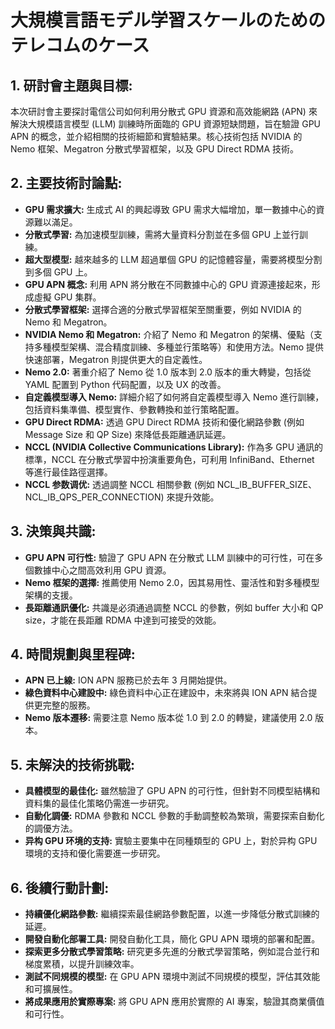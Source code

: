 # 大規模言語モデル学習スケールのためのテレコムのケース

## 1. 研討會主題與目標:

本次研討會主要探討電信公司如何利用分散式 GPU 資源和高效能網路 (APN) 來解決大規模語言模型 (LLM) 訓練時所面臨的 GPU 資源短缺問題，旨在驗證 GPU APN 的概念，並介紹相關的技術細節和實驗結果。核心技術包括 NVIDIA 的 Nemo 框架、Megatron 分散式學習框架，以及 GPU Direct RDMA 技術。

## 2. 主要技術討論點:

*   **GPU 需求擴大:** 生成式 AI 的興起導致 GPU 需求大幅增加，單一數據中心的資源難以滿足。
*   **分散式學習:** 為加速模型訓練，需將大量資料分割並在多個 GPU 上並行訓練。
*   **超大型模型:** 越來越多的 LLM 超過單個 GPU 的記憶體容量，需要將模型分割到多個 GPU 上。
*   **GPU APN 概念:** 利用 APN 將分散在不同數據中心的 GPU 資源連接起來，形成虛擬 GPU 集群。
*   **分散式學習框架:** 選擇合適的分散式學習框架至關重要，例如 NVIDIA 的 Nemo 和 Megatron。
*   **NVIDIA Nemo 和 Megatron:** 介紹了 Nemo 和 Megatron 的架構、優點（支持多種模型架構、混合精度訓練、多種並行策略等）和使用方法。Nemo 提供快速部署，Megatron 則提供更大的自定義性。
*   **Nemo 2.0:** 著重介紹了 Nemo 從 1.0 版本到 2.0 版本的重大轉變，包括從 YAML 配置到 Python 代码配置，以及 UX 的改善。
*   **自定義模型導入 Nemo:** 詳細介紹了如何將自定義模型導入 Nemo 進行訓練，包括資料集準備、模型實作、參數轉換和並行策略配置。
*   **GPU Direct RDMA:** 透過 GPU Direct RDMA 技術和優化網路參數 (例如 Message Size 和 QP Size) 來降低長距離通訊延遲。
*   **NCCL (NVIDIA Collective Communications Library):** 作為多 GPU 通訊的標準，NCCL 在分散式學習中扮演重要角色，可利用 InfiniBand、Ethernet 等進行最佳路徑選擇。
*   **NCCL 参数调优:** 透過調整 NCCL 相關參數 (例如 NCL_IB_BUFFER_SIZE、NCL_IB_QPS_PER_CONNECTION) 來提升效能。

## 3. 決策與共識:

*   **GPU APN 可行性:** 驗證了 GPU APN 在分散式 LLM 訓練中的可行性，可在多個數據中心之間高效利用 GPU 資源。
*   **Nemo 框架的選擇:** 推薦使用 Nemo 2.0，因其易用性、靈活性和對多種模型架構的支援。
*   **長距離通訊優化:** 共識是必須通過調整 NCCL 的參數，例如 buffer 大小和 QP size，才能在長距離 RDMA 中達到可接受的效能。

## 4. 時間規劃與里程碑:

*   **APN 已上線:** ION APN 服務已於去年 3 月開始提供。
*   **綠色資料中心建設中:** 綠色資料中心正在建設中，未來將與 ION APN 結合提供更完整的服務。
*   **Nemo 版本遷移:** 需要注意 Nemo 版本從 1.0 到 2.0 的轉變，建議使用 2.0 版本。

## 5. 未解決的技術挑戰:

*   **具體模型的最佳化:**  雖然驗證了 GPU APN 的可行性，但針對不同模型結構和資料集的最佳化策略仍需進一步研究。
*   **自動化調優:**  RDMA 參數和 NCCL 參數的手動調整較為繁瑣，需要探索自動化的調優方法。
*   **异构 GPU 环境的支持:** 實驗主要集中在同種類型的 GPU 上，對於异构 GPU 環境的支持和優化需要進一步研究。

## 6. 後續行動計劃:

*   **持續優化網路參數:** 繼續探索最佳網路參數配置，以進一步降低分散式訓練的延遲。
*   **開發自動化部署工具:** 開發自動化工具，簡化 GPU APN 環境的部署和配置。
*   **探索更多分散式學習策略:** 研究更多先進的分散式學習策略，例如混合並行和梯度累積，以提升訓練效率。
*   **測試不同規模的模型:** 在 GPU APN 環境中測試不同規模的模型，評估其效能和可擴展性。
*   **將成果應用於實際專案:** 將 GPU APN 應用於實際的 AI 專案，驗證其商業價值和可行性。
